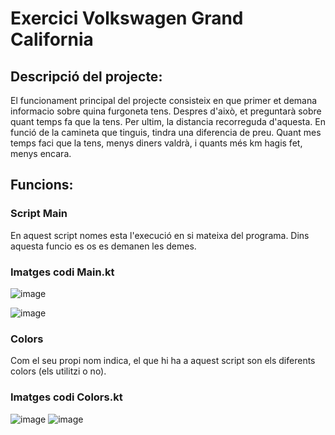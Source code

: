 # Exercici Volkswagen Grand California
## Descripció del projecte:
El funcionament principal del projecte consisteix en que primer et demana informacio sobre quina furgoneta tens.
Despres d'això, et preguntarà sobre quant temps fa que la tens. Per ultim, la distancia recorreguda d'aquesta.
En funció de la camineta que tinguis, tindra una diferencia de preu. Quant mes temps faci que la tens, menys diners valdrà,
i quants més km hagis fet, menys encara.
## Funcions:
### Script Main
En aquest script nomes esta l'execució en si mateixa del programa. Dins aquesta funcio es os es demanen les demes.
### Imatges codi Main.kt
![image](https://github.com/hugoalonso7e5/camionetaGithub/assets/93970199/9a53218d-7765-4be9-a821-cbdbb36a8c0a)

![image](https://github.com/hugoalonso7e5/camionetaGithub/assets/93970199/f3b4076a-321a-4f4b-806f-1c0273e059dc)


### Colors
Com el seu propi nom indica, el que hi ha a aquest script son els diferents colors (els utilitzi o no).
### Imatges codi Colors.kt
![image](https://github.com/hugoalonso7e5/camionetaGithub/assets/93970199/80d45dfc-b044-4f4f-ad7e-dcbd3442901a)
![image](https://github.com/hugoalonso7e5/camionetaGithub/assets/93970199/649a1a18-ac71-4009-b1cb-15a7430740b0)


